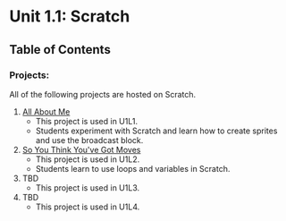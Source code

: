 # Unit 1.1: Scratch

## Table of Contents

### Projects:

All of the following projects are hosted on Scratch.

1. [All About Me](https://scratch.mit.edu/projects/199757118/)
    * This project is used in U1L1.
    * Students experiment with Scratch and learn how to create sprites and use the broadcast block.
1. [So You Think You've Got Moves](https://scratch.mit.edu/projects/199868255/)
    * This project is used in U1L2.
    * Students learn to use loops and variables in Scratch.
1. TBD
    * This project is used in U1L3.
1. TBD
    * This project is used in U1L4.